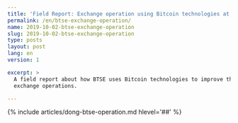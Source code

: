 ```yaml
---
title: 'Field Report: Exchange operation using Bitcoin technologies at BTSE'
permalink: /en/btse-exchange-operation/
name: 2019-10-02-btse-exchange-operation
slug: 2019-10-02-btse-exchange-operation
type: posts
layout: post
lang: en
version: 1

excerpt: >
  A field report about how BTSE uses Bitcoin technologies to improve their
  exchange operations.

---
```

{% include articles/dong-btse-operation.md hlevel='##' %}
